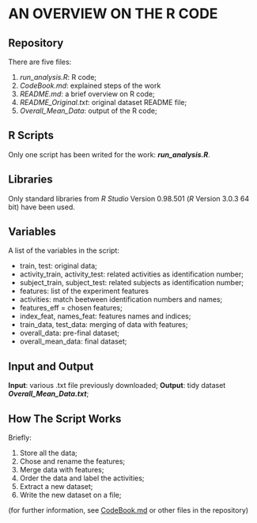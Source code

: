 # AN OVERVIEW ON THE R CODE

## Repository
There are five files:
1. _run_analysis.R_: R code;
2. _CodeBook.md_: explained steps of the work
3. _README.md_: a brief overview on R code;
4. _README_Original.txt_: original dataset README file;
5. _Overall_Mean_Data_: output of the R code;

## R Scripts
Only one script has been writed for the work: **_run_analysis.R_**.

## Libraries
Only standard libraries from _R Studio_ Version 0.98.501 (_R_ Version 3.0.3 64 bit) have been used.

## Variables
A list of the variables in the script:
* train, test: original data;
* activity_train, activity_test: related activities as identification number;
* subject_train, subject_test: related subjects as identification number;
* features: list of the experiment features
* activities: match beetween identification numbers and names;
* features_eff = chosen features;
* index_feat, names_feat: features names and indices;
* train_data, test_data: merging of data with features;
* overall_data: pre-final dataset;
* overall_mean_data: final dataset;

## Input and Output
**Input**: various .txt file previously downloaded;
**Output**: tidy dataset **_Overall_Mean_Data.txt_**;

## How The Script Works
Briefly:
1. Store all the data;
2. Chose and rename the features;
3. Merge data with features;
4. Order the data and label the activities;
5. Extract a new dataset;
6. Write the new dataset on a file;

(for further information, see [CodeBook.md](https://github.com/Geggio80/GettingAndCleaningData/blob/master/CodeBook.md) or other files in the repository)